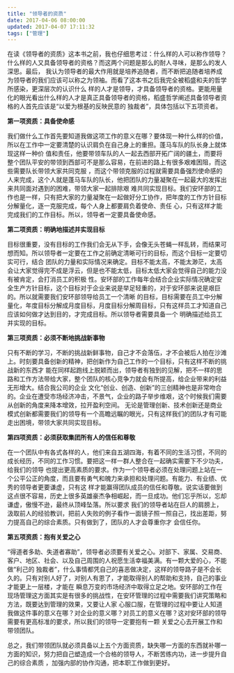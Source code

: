 ```yaml
---
title: "领导者的资质"
date: 2017-04-06 08:00:00
updated: 2017-04-07 17:11:32
tags: ["管理"]
---
```

在读《领导者的资质》这本书之前，我也仔细思考过：什么样的人可以称作领导？什么样的人又具备领导者的资格？而这两个问题是那么的耐人寻味，是那么的发人深思。最后，
我认为领导者的最大作用就是培养追随者，而不断把追随者培养成为领导者的我们应该可以称之为领袖。而看了这本书之后我完全被稻盛和夫的哲学所感染，更深层次的认识什么
样的人才是领导，才具备领导者的资格。更能用量化的眼光看出什么样的人才是真正具备领导者的资格，稻盛哲学阐述具备领导者资格的人首先应该是“以爱为根基的反映民意的
独裁者”，具体包括以下五项资者。

  

**第一项资质：具备使命感**

我们做什么工作首先要知道我做这项工作的意义在哪？要体现一种什么样的价值，所以在工作中一定要清楚的认识肩负在自己身上的重担。蓬马车队的队长身上就体现这样一种价
值和责任，他要带领车队的人一起去西部开拓广阔的疆土，而要将整个团队平安的带领到西部可不是那么容易，在前进的路上有很多艰难困阻，而这些需要队长带领大家共同克服
，而这个带领克服的过程就需要具备强烈使命感的人来完成，这个人就是蓬马车队的队长，他把团队的力量凝聚在一起最大的发挥出来共同面对遇到的困难，带领大家一起排除艰
难共同实现目标。我们安环部的工作也是一样，只有把大家的力量凝聚在一起做好分工协作，把年度的工作方针目标分解量化，逐一克服完成，每个人身上都要肩负着使命、责任
心，只有这样才能完成我们的工作目标。所以，领导者一定要具备使命感。

**第二项资质：明确地描述并实现目标**

目标很重要，没有目标的工作我们会无从下手，会像无头苍蝇一样乱转，而结果可想而知。所以领导者一定要在工作之前确定清晰可行的目标，而这个目标一定要切实可行，结合
团队的力量和实际情况来确定。目标不能太高，不能太渺茫，太高会让大家觉得完不成是浮云，但是也不能太低，目标太低大家会觉得自己的能力没有被肯定，会打消员工的积极
性。安环部的工作每年会结合企业实际情况确定安全生产方针目标，这个目标对于企业来说是举足轻重的，对于安环部来说是艰巨的。所以就需要我们安环部领导给员工一个清晰
的目标，目标需要在员工中分解量化，年度目标分解成月度目标，月度目标分解周目标，只有这样员工才知道自己应该如何做才达到目的，才完成目标。所以领导者需要具备一个
明确描述给员工并实现的目标。

**第三项资质：必须不断地挑战新事物**

只有不断的学习，不断的挑战新鲜事物，自己才不会落伍，才不会被后人拍在沙滩上。时刻要具备创新的精神，把创新作为自己工作的一个目标，只有这样不断的挑战新的东西才
能在同样起跑线上脱颖而出，领导者有独到的见解，把不一样的思路和工作方法带给大家，整个团队的核心竞争力就会有所提高，给企业带来的利益无形增大。结合我公司的企业
文化“创业、创造、创新”的三创精神也是非常吻合的。企业在遭受市场经济冲击，不景气，企业的路子举步维艰，这个时候我们需要从创新的角度来降本增效，拉开盈利空间。
无论是管理创新、技术创新还是商业模式创新都需要我们的领导有一个高瞻远瞩的眼光，只有这样我们的团队才有可能走出困境，带领大家共同实现目标。

**第四项资质：必须获取集团所有人的信任和尊敬**

在一个团队中有各式各样的人，他们来自五湖四海，有着不同的生活习惯，不同的成长经历，不同的工作习惯。要把这一样一群人整合在一起确实需要下不少功夫，给我们的领导
也提出更高素质的要求。作为一个领导者必须在处理问题上站在一个公平公正的角度，而且要有勇气和魄力来承担和处理问题。有能力、有业绩、优秀的领导者更要谦虚，只有这
样才能赢得团队成员的信任和尊敬。说实话要做到这点很不容易，历史上很多英雄豪杰争相崛起，而一旦成功。他们忘乎所以，忘却谦虚，傲慢不逊，最终从顶峰坠落。所以要求
我们的领导者站在巨人的肩膀上，汲取前人的经验教训，把前人失败的例子看作一面镜子照一照自己，找出差距，努力提高自己的综合素质。只有做到了，团队的人才会尊重你才
会信任你。

**第五项资质：抱有关爱之心**

“得道者多助、失道者寡助”，领导者必须要有关爱之心。对部下、家属、交易商、客户、地区、社会、以及自己周围的人祝愿生活幸福美满。有一颗大爱的心，不能做“利己的
独裁者”，什么事情都凭自己的喜恶做决定，这样的领导路子是不会长久的。只有对别人好了，对别人有恩了，才能取得别人的帮助和支持，自己的事业才能更上一层楼，才能在
瞬息万变的市场经济中取得立足之地。安环部的工作在现场管理这方面其实是有很多的挑战性，在安环管理的过程中需要我们讲究策略和方法，既要达到管理的效果，又要让人家
心服口服，在管理的过程中要让人知道我做这件事的意义在哪？对企业的意义哪？对员工的意义在哪？这对安环部的领导需要有更高标准的要求，所以我们的领导一定要抱有一颗
关爱之心去开展工作和带领团队。

  

总之，我们带领团队就必须具备以上五个方面资质，缺失哪一方面的东西就补哪一方面的知识，努力把自己塑造成一个合格的领导人，不断苦练内功，进一步提升自己的综合素质
，加强内部的协作沟通，把本职工作做到更好。

  

